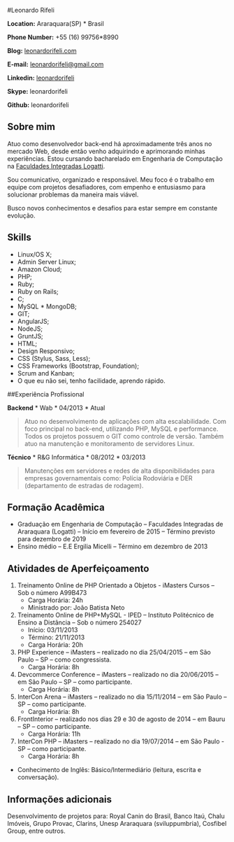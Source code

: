 #Leonardo Rifeli

**Location:** Araraquara(SP) * Brasil

**Phone Number:** +55 (16) 99756*8990

**Blog:** [leonardorifeli.com](https://willianjusten.com.br)

**E-mail:** [leonardorifeli@gmail.com](mailto:leonardorifeli@gmail.com)

**Linkedin:** [leonardorifeli](http://linkedin.com/in/leonardorifeli)

**Skype:** leonardorifeli

**Github:** leonardorifeli

## Sobre mim
Atuo como desenvolvedor back-end há aproximadamente três anos no mercado Web, desde então venho adquirindo e aprimorando minhas experiências. Estou cursando bacharelado em Engenharia de Computação na [Faculdades Integradas Logatti](http://logatti.edu.br).

Sou comunicativo, organizado e responsável. Meu foco é o trabalho em equipe com projetos desafiadores, com empenho e entusiasmo para solucionar problemas da maneira mais viável.

Busco novos conhecimentos e desafios para estar sempre em constante evolução.

## Skills

* Linux/OS X;
* Admin Server Linux;
* Amazon Cloud;
* PHP;
* Ruby;
* Ruby on Rails;
* C;
* MySQL * MongoDB;
* GIT;
* AngularJS;
* NodeJS;
* GruntJS;
* HTML;
* Design Responsivo;
* CSS (Stylus, Sass, Less);
* CSS Frameworks (Bootstrap, Foundation);
* Scrum and Kanban;
* O que eu não sei, tenho facilidade, aprendo rápido.

##Experiência Profissional

**Backend** * Wab * 04/2013 * Atual

>Atuo no desenvolvimento de aplicações com alta escalabilidade. Com foco principal no back-end, utilizando PHP, MySQL e performance. Todos os projetos possuem o GIT como controle de versão. Também atuo na manutenção e monitoramento de servidores Linux.

**Técnico** * R&G Informática * 08/2012 * 03/2013

>Manutenções em servidores e redes de alta disponibilidades para empresas governamentais como: Polícia Rodoviária e DER (departamento de estradas de rodagem).

## Formação Acadêmica

* Graduação em Engenharia de Computação – Faculdades Integradas de Araraquara (Logatti) – Início em fevereiro de 2015 – Término previsto para dezembro de 2019
* Ensino médio – E.E Ergilia Micelli – Término em dezembro de 2013

## Atividades de Aperfeiçoamento

1. Treinamento Online de PHP Orientado a Objetos - iMasters Cursos – Sob o número A99B473
    * Carga Horária: 24h
    * Ministrado por: João Batista Neto
2. Treinamento Online de PHP+MySQL - IPED – Instituto Politécnico de Ensino a Distância – Sob o número 254027
    * Início: 03/11/2013
    * Término: 21/11/2013
    * Carga Horária: 20h
3. PHP Experience – iMasters – realizado no dia 25/04/2015 – em São Paulo – SP – como congressista.
    * Carga Horária: 8h
4. Devcommerce Conference – iMasters – realizado no dia 20/06/2015 – em São Paulo – SP – como participante.
    * Carga Horária: 8h
5. InterCon Arena – iMasters – realizado no dia 15/11/2014 – em São Paulo – SP – como participante.
    * Carga Horária: 8h
6. FrontInterior – realizado nos dias 29 e 30 de agosto de 2014 – em Bauru – SP – como participante.
    * Carga Horária: 11h
7. InterCon PHP – iMasters – realizado no dia 19/07/2014 – em São Paulo - SP – como participante.
    * Carga Horária: 8h

* Conhecimento de Inglês: Básico/Intermediário (leitura, escrita e conversação).

## Informações adicionais

Desenvolvimento de projetos para: Royal Canin do Brasil, Banco Itaú, Chalu Imóveis, Grupo Provac, Clarins, Unesp Araraquara (sviluppumbria), Cosfibel Group, entre outros.
